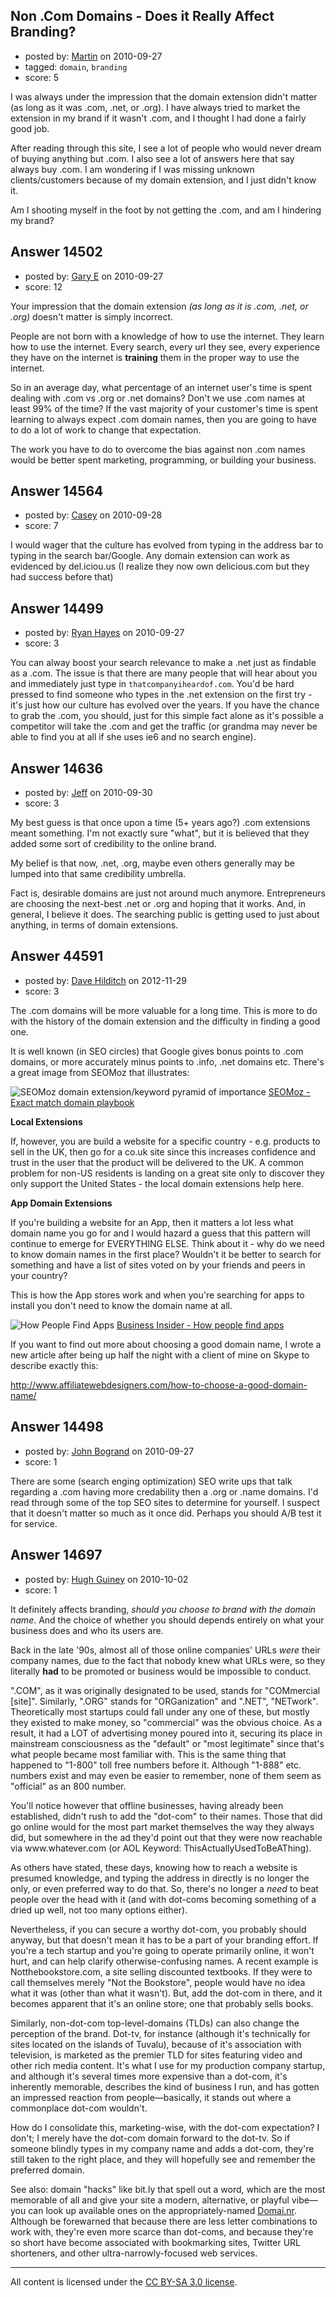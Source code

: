 ## Non .Com Domains - Does it Really Affect Branding?

- posted by: [Martin](https://stackexchange.com/users/-1/4248-martin) on 2010-09-27
- tagged: `domain`, `branding`
- score: 5

I was always under the impression that the domain extension didn't matter (as long as it was .com, .net, or .org).  I have always tried to market the extension in my brand if it wasn't .com, and I thought I had done a fairly good job.  

After reading through this site, I see a lot of people who would never dream of buying anything but .com.  I also see a lot of answers here that say always buy .com.  I am wondering if I was missing unknown clients/customers because of my domain extension, and I just didn't know it.  

Am I shooting myself in the foot by not getting the .com, and am I hindering my brand?


## Answer 14502

- posted by: [Gary E](https://stackexchange.com/users/-1/2587-gary-e) on 2010-09-27
- score: 12

Your impression that the domain extension *(as long as it is .com, .net, or .org)*  doesn't matter is simply incorrect.

People are not born with a knowledge of how to use the internet. They learn how to use the internet. Every search, every url they see, every experience they have on the internet is **training** them in the proper way to use the internet.

So in an average day, what percentage of an internet user's time is spent dealing with .com vs .org or .net domains? Don't we use .com names at least 99% of the time? If the vast majority of your customer's time is spent learning to always expect .com domain names, then you are going to have to do a lot of work to change that expectation.

The work you have to do to overcome the bias against non .com names would be better spent marketing, programming, or building your business.



## Answer 14564

- posted by: [Casey](https://stackexchange.com/users/-1/4516-casey) on 2010-09-28
- score: 7

I would wager that the culture has evolved from typing in the address bar to typing in the search bar/Google. Any domain extension can work as evidenced by del.iciou.us (I realize they now own delicious.com but they had success before that)


## Answer 14499

- posted by: [Ryan Hayes](https://stackexchange.com/users/-1/4326-ryan-hayes) on 2010-09-27
- score: 3

You can alway boost your search relevance to make a .net just as findable as a .com.  The issue is that there are many people that will hear about you and immediately just type in `thatcompanyiheardof.com`.  You'd be hard pressed to find someone who types in the .net extension on the first try - it's just how our culture has evolved over the years.  If you have the chance to grab the .com, you should, just for this simple fact alone as it's possible a competitor will take the .com and get the traffic (or grandma may never be able to find you at all if she uses ie6 and no search engine). 


## Answer 14636

- posted by: [Jeff](https://stackexchange.com/users/-1/4560-jeff) on 2010-09-30
- score: 3

My best guess is that once upon a time (5+ years ago?) .com extensions meant something.  I'm not exactly sure "what", but it is believed that they added some sort of credibility to the online brand.

My belief is that now, .net, .org, maybe even others generally may be lumped into that same credibility umbrella. 

Fact is, desirable domains are just not around much anymore. Entrepreneurs are choosing the next-best .net or .org and hoping that it works.  And, in general, I believe it does.  The searching public is getting used to just about anything, in terms of domain extensions.


## Answer 44591

- posted by: [Dave Hilditch](https://stackexchange.com/users/-1/19968-dave-hilditch) on 2012-11-29
- score: 3

<p>The .com domains will be more valuable for a long time. This is more to do with the history of the domain extension and the difficulty in finding a good one. </p>

<p>It is well known (in SEO circles) that Google gives bonus points to .com domains, or more accurately minus points to .info, .net domains etc. There's a great image from SEOMoz that illustrates:</p>

<p><img src="http://i.stack.imgur.com/s67sI.gif" alt="SEOMoz domain extension/keyword pyramid of importance">
<a href="http://www.seomoz.org/blog/the-exact-match-domain-playbook-a-guide-and-best-practices-for-emds" rel="nofollow">SEOMoz - Exact match domain playbook</a></p>

<p><strong>Local Extensions</strong></p>

<p>If, however, you are build a website for a specific country - e.g. products to sell in the UK, then go for a co.uk site since this increases confidence and trust in the user that the product will be delivered to the UK. A common problem for non-US residents is landing on a great site only to discover they only support the United States - the local domain extensions help here.</p>

<p><strong>App Domain Extensions</strong></p>

<p>If you're building a website for an App, then it matters a lot less what domain name you go for and I would hazard a guess that this pattern will continue to emerge for EVERYTHING ELSE. Think about it - why do we need to know domain names in the first place? Wouldn't it be better to search for something and have a list of sites voted on by your friends and peers in your country?</p>

<p>This is how the App stores work and when you're searching for apps to install you don't need to know the domain name at all.</p>

<p><img src="http://i.stack.imgur.com/WS75B.jpg" alt="How People Find Apps">
<a href="http://www.businessinsider.com/chart-of-the-day-how-people-find-apps-2012-8" rel="nofollow">Business Insider - How people find apps</a></p>

<p>If you want to find out more about choosing a good domain name, I wrote a new article after being up half the night with a client of mine on Skype to describe exactly this:</p>

<p><a href="http://www.affiliatewebdesigners.com/how-to-choose-a-good-domain-name/" rel="nofollow">http://www.affiliatewebdesigners.com/how-to-choose-a-good-domain-name/</a></p>



## Answer 14498

- posted by: [John Bogrand](https://stackexchange.com/users/-1/3577-john-bogrand) on 2010-09-27
- score: 1

There are some (search enging optimization) SEO write ups that talk regarding a .com having more credability then a .org or .name domains.  I'd read through some of the top SEO sites to determine for yourself.  I suspect that it doesn't matter so much as it once did.  Perhaps you should A/B test it for service.


## Answer 14697

- posted by: [Hugh Guiney](https://stackexchange.com/users/-1/4598-hugh-guiney) on 2010-10-02
- score: 1

<p>It definitely affects branding, <em>should you choose to brand with the domain name</em>. And the choice of whether you should depends entirely on what your business does and who its users are.</p>

<p>Back in the late '90s, almost all of those online companies' URLs <em>were</em> their company names, due to the fact that nobody knew what URLs were, so they literally <strong>had</strong> to be promoted or business would be impossible to conduct.</p>

<p>".COM", as it was originally designated to be used, stands for "COMmercial [site]". Similarly, ".ORG" stands for "ORGanization" and ".NET", "NETwork". Theoretically most startups could fall under any one of these, but mostly they existed to make money, so "commercial" was the obvious choice. As a result, it had a LOT of advertising money poured into it, securing its place in mainstream consciousness as the "default" or "most legitimate" since that's what people became most familiar with. This is the same thing that happened to "1-800" toll free numbers before it. Although "1-888" etc. numbers exist and may even be easier to remember, none of them seem as "official" as an 800 number.</p>

<p>You'll notice however that offline businesses, having already been established, didn't rush to add the "dot-com" to their names. Those that did go online would for the most part market themselves the way they always did, but somewhere in the ad they'd point out that they were now reachable via www.whatever.com (or AOL Keyword: ThisActuallyUsedToBeAThing).</p>

<p>As others have stated, these days, knowing how to reach a website is presumed knowledge, and typing the address in directly is no longer the only, or even preferred way to do that. So, there's no longer a <em>need</em> to beat people over the head with it (and with dot-coms becoming something of a dried up well, not too many options either).</p>

<p>Nevertheless, if you can secure a worthy dot-com, you probably should anyway, but that doesn't mean it has to be a part of your branding effort. If you're a tech startup and you're going to operate primarily online, it won't hurt, and can help clarify otherwise-confusing names. A recent example is Notthebookstore.com, a site selling discounted textbooks. If they were to call themselves merely "Not the Bookstore", people would have no idea what it was (other than what it wasn't). But, add the dot-com in there, and it becomes apparent that it's an online store; one that probably sells books.</p>

<p>Similarly, non-dot-com top-level-domains (TLDs) can also change the perception of the brand. Dot-tv, for instance (although it's technically for sites located on the islands of Tuvalu), because of it's association with television, is marketed as the premier TLD for sites featuring video and other rich media content. It's what I use for my production company startup, and although it's several times more expensive than a dot-com, it's inherently memorable, describes the kind of business I run, and has gotten an impressed reaction from people—basically, it stands out where a commonplace dot-com wouldn't.</p>

<p>How do I consolidate this, marketing-wise, with the dot-com expectation? I don't; I merely have the dot-com domain forward to the dot-tv. So if someone blindly types in my company name and adds a dot-com, they're still taken to the right place, and they will hopefully see and remember the preferred domain.</p>

<p>See also: domain "hacks" like bit.ly that spell out a word, which are the most memorable of all and give your site a modern, alternative, or playful vibe—you can look up available ones on the appropriately-named <a href="http://domai.nr/" rel="nofollow">Domai.nr</a>. Although be forewarned that because there are less letter combinations to work with, they're even more scarce than dot-coms, and because they're so short have become associated with bookmarking sites, Twitter URL shorteners, and other ultra-narrowly-focused web services.</p>




---

All content is licensed under the [CC BY-SA 3.0 license](https://creativecommons.org/licenses/by-sa/3.0/).
